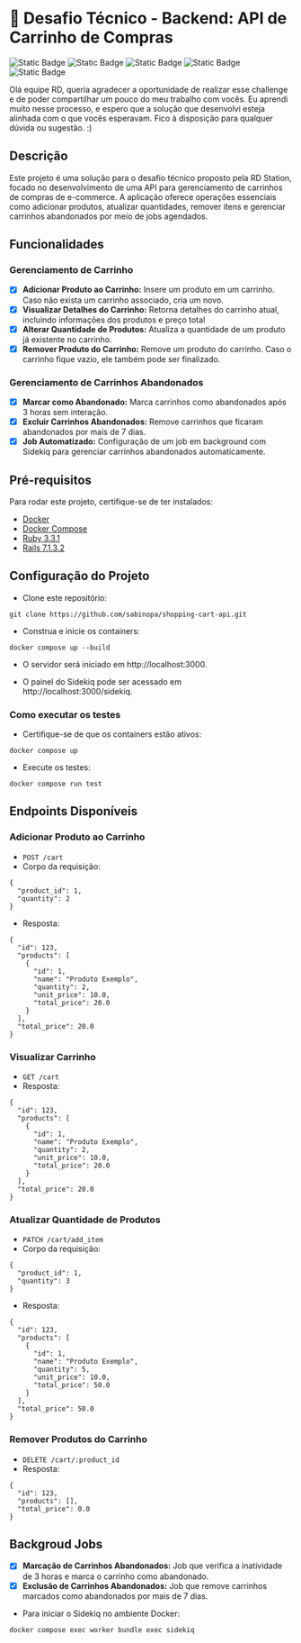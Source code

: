 # 🛒 Desafio Técnico - Backend: API de Carrinho de Compras

![Static Badge](https://img.shields.io/badge/Ruby_3.3.1-CC342D?style=for-the-badge&logo=ruby&logoColor=white)
![Static Badge](https://img.shields.io/badge/Ruby_on_Rails_7.1.3-CC0000?style=for-the-badge&logo=ruby-on-rails&logoColor=white)
![Static Badge](https://img.shields.io/badge/Sidekiq-B1003E.svg?style=for-the-badge&logo=Sidekiq&logoColor=white)
![Static Badge](https://img.shields.io/badge/Docker-2496ED.svg?style=for-the-badge&logo=Docker&logoColor=white)
![Static Badge](https://img.shields.io/badge/PostgreSQL-4169E1.svg?style=for-the-badge&logo=PostgreSQL&logoColor=white)

Olá equipe RD, queria agradecer a oportunidade de realizar esse challenge e de poder compartilhar um pouco do meu trabalho com vocês. Eu aprendi muito nesse processo, e espero que a solução que desenvolvi esteja alinhada com o que vocês esperavam. Fico à disposição para qualquer dúvida ou sugestão. :)

## Descrição

Este projeto é uma solução para o desafio técnico proposto pela RD Station, focado no desenvolvimento de uma API para gerenciamento de carrinhos de compras de e-commerce. A aplicação oferece operações essenciais como adicionar produtos, atualizar quantidades, remover itens e gerenciar carrinhos abandonados por meio de jobs agendados.

## Funcionalidades

### Gerenciamento de Carrinho
- [x]  **Adicionar Produto ao Carrinho:** Insere um produto em um carrinho. Caso não exista um carrinho associado, cria um novo.
- [x]  **Visualizar Detalhes do Carrinho:** Retorna detalhes do carrinho atual, incluindo informações dos produtos e preço total
- [x]  **Alterar Quantidade de Produtos:** Atualiza a quantidade de um produto já existente no carrinho.
- [x]  **Remover Produto do Carrinho:** Remove um produto do carrinho. Caso o carrinho fique vazio, ele também pode ser finalizado.
### Gerenciamento de Carrinhos Abandonados
- [x]  **Marcar como Abandonado:** Marca carrinhos como abandonados após 3 horas sem interação.
- [x]  **Excluir Carrinhos Abandonados:** Remove carrinhos que ficaram abandonados por mais de 7 dias.
- [x]  **Job Automatizado:** Configuração de um job em background com Sidekiq para gerenciar carrinhos abandonados automaticamente.

## Pré-requisitos

Para rodar este projeto, certifique-se de ter instalados:

- [Docker](https://www.docker.com/)
- [Docker Compose](https://docs.docker.com/compose/)
- [Ruby 3.3.1](https://www.ruby-lang.org/en/)
- [Rails 7.1.3.2](https://rubyonrails.org/)

## Configuração do Projeto

- Clone este repositório:
```
git clone https://github.com/sabinopa/shopping-cart-api.git
```

- Construa e inicie os containers:
```
docker compose up --build
```
- O servidor será iniciado em http://localhost:3000.

- O painel do Sidekiq pode ser acessado em http://localhost:3000/sidekiq.

### Como executar os testes

- Certifique-se de que os containers estão ativos:
```
docker compose up
```

- Execute os testes:
```
docker compose run test
```
## Endpoints Disponíveis

### Adicionar Produto ao Carrinho

- ```POST /cart```
- Corpo da requisição:
```
{
  "product_id": 1,
  "quantity": 2
}
```
- Resposta:
```
{
  "id": 123,
  "products": [
    {
      "id": 1,
      "name": "Produto Exemplo",
      "quantity": 2,
      "unit_price": 10.0,
      "total_price": 20.0
    }
  ],
  "total_price": 20.0
}
```

### Visualizar Carrinho
- ```GET /cart```
- Resposta:
```
{
  "id": 123,
  "products": [
    {
      "id": 1,
      "name": "Produto Exemplo",
      "quantity": 2,
      "unit_price": 10.0,
      "total_price": 20.0
    }
  ],
  "total_price": 20.0
}
```

### Atualizar Quantidade de Produtos
- ```PATCH /cart/add_item```
- Corpo da requisição:
```
{
  "product_id": 1,
  "quantity": 3
}
```
- Resposta:
```
{
  "id": 123,
  "products": [
    {
      "id": 1,
      "name": "Produto Exemplo",
      "quantity": 5,
      "unit_price": 10.0,
      "total_price": 50.0
    }
  ],
  "total_price": 50.0
}
```

### Remover Produtos do Carrinho
- ```DELETE /cart/:product_id```
- Resposta:
```
{
  "id": 123,
  "products": [],
  "total_price": 0.0
}
```

## Backgroud Jobs

- [x]  **Marcação de Carrinhos Abandonados:** Job que verifica a inatividade de 3 horas e marca o carrinho como abandonado.
- [x]  **Exclusão de Carrinhos Abandonados:** Job que remove carrinhos marcados como abandonados por mais de 7 dias.

- Para iniciar o Sidekiq no ambiente Docker:
```
docker compose exec worker bundle exec sidekiq
```



